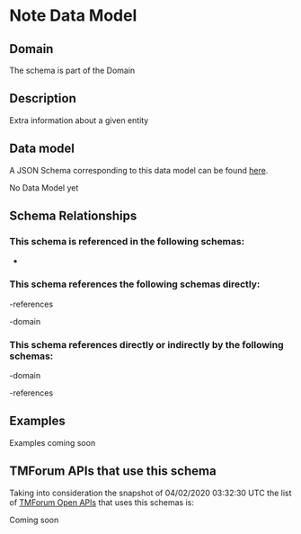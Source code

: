 # Note Data Model

## Domain

The  schema is part of the  Domain

## Description

Extra information about a given entity

## Data model

A JSON Schema corresponding to this data model can be found
[here](https://github.com/tmforum-rand/schemas/blob/candidates/Common/Note.schema.json).

No Data Model yet

## Schema Relationships

### This schema is referenced in the following schemas:

-

### This schema references the following schemas directly:

-references

-domain

### This schema references directly or indirectly by the following schemas:

-domain

-references



## Examples

Examples coming soon

## TMForum APIs that use this schema

Taking into consideration the snapshot of 04/02/2020 03:32:30 UTC the list of [TMForum Open APIs](https://www.tmforum.org/open-apis/) that uses this schemas is:

Coming soon